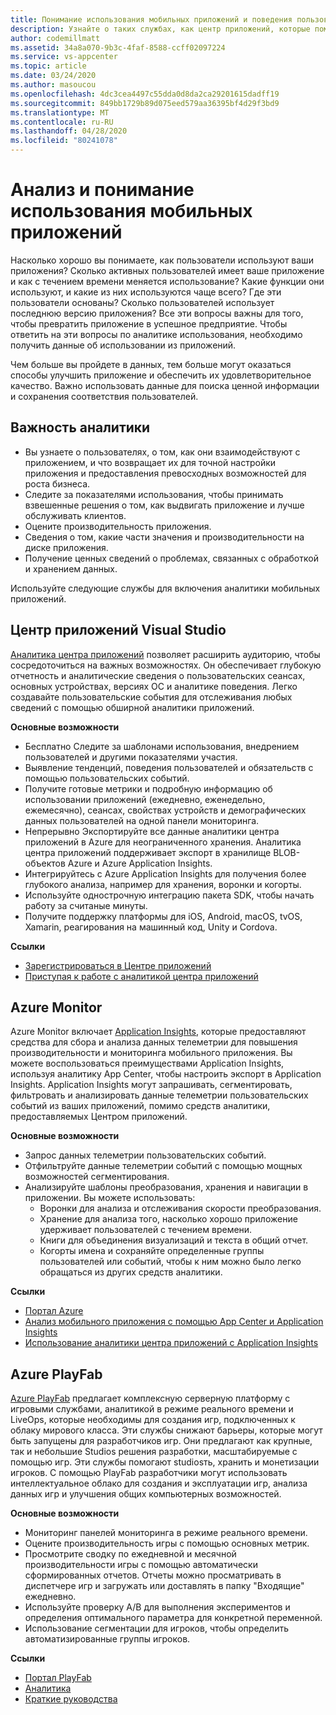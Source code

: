 ```yaml
---
title: Понимание использования мобильных приложений и поведения пользователей с помощью центра приложений Visual Studio и служб Azure
description: Узнайте о таких службах, как центр приложений, которые помогут принимать бизнес-решения, зная, как пользователи используют ваше мобильное приложение.
author: codemillmatt
ms.assetid: 34a8a070-9b3c-4faf-8588-ccff02097224
ms.service: vs-appcenter
ms.topic: article
ms.date: 03/24/2020
ms.author: masoucou
ms.openlocfilehash: 4dc3cea4497c55dda0d8da2ca29201615dadff19
ms.sourcegitcommit: 849bb1729b89d075eed579aa36395bf4d29f3bd9
ms.translationtype: MT
ms.contentlocale: ru-RU
ms.lasthandoff: 04/28/2020
ms.locfileid: "80241078"
---
```

# <a name="analyze-and-understand-mobile-application-use"></a>Анализ и понимание использования мобильных приложений
Насколько хорошо вы понимаете, как пользователи используют ваши приложения? Сколько активных пользователей имеет ваше приложение и как с течением времени меняется использование? Какие функции они используют, и какие из них используются чаще всего? Где эти пользователи основаны? Сколько пользователей использует последнюю версию приложения? Все эти вопросы важны для того, чтобы превратить приложение в успешное предприятие. Чтобы ответить на эти вопросы по аналитике использования, необходимо получить данные об использовании из приложений.

Чем больше вы пройдете в данных, тем больше могут оказаться способы улучшить приложение и обеспечить их удовлетворительное качество. Важно использовать данные для поиска ценной информации и сохранения соответствия пользователей.

## <a name="importance-of-analytics"></a>Важность аналитики
- Вы узнаете о пользователях, о том, как они взаимодействуют с приложением, и что возвращает их для точной настройки приложения и предоставления превосходных возможностей для роста бизнеса.
- Следите за показателями использования, чтобы принимать взвешенные решения о том, как выдвигать приложение и лучше обслуживать клиентов.
- Оцените производительность приложения.
- Сведения о том, какие части значения и производительности на диске приложения.
- Получение ценных сведений о проблемах, связанных с обработкой и хранением данных.

Используйте следующие службы для включения аналитики мобильных приложений.

## <a name="visual-studio-app-center"></a>Центр приложений Visual Studio
[Аналитика центра приложений](/appcenter/analytics/) позволяет расширить аудиторию, чтобы сосредоточиться на важных возможностях. Он обеспечивает глубокую отчетность и аналитические сведения о пользовательских сеансах, основных устройствах, версиях ОС и аналитике поведения. Легко создавайте пользовательские события для отслеживания любых сведений с помощью обширной аналитики приложений.

   **Основные возможности**
   - Бесплатно Следите за шаблонами использования, внедрением пользователей и другими показателями участия.
   - Выявление тенденций, поведения пользователей и обязательств с помощью пользовательских событий.
   - Получите готовые метрики и подробную информацию об использовании приложений (ежедневно, еженедельно, ежемесячно), сеансах, свойствах устройств и демографических данных пользователей на одной панели мониторинга.
   - Непрерывно Экспортируйте все данные аналитики центра приложений в Azure для неограниченного хранения. Аналитика центра приложений поддерживает экспорт в хранилище BLOB-объектов Azure и Azure Application Insights.
   - Интегрируйтесь с Azure Application Insights для получения более глубокого анализа, например для хранения, воронки и когорты.
   - Используйте однострочную интеграцию пакета SDK, чтобы начать работу за считаные минуты.
   - Получите поддержку платформы для iOS, Android, macOS, tvOS, Xamarin, реагирования на машинный код, Unity и Cordova.

   **Ссылки**
   - [Зарегистрироваться в Центре приложений](https://appcenter.ms/signup?utm_source=Mobile%20Development%20Docs&utm_medium=Azure&utm_campaign=New%20azure%20docs)
   - [Приступая к работе с аналитикой центра приложений](/appcenter/analytics/)

## <a name="azure-monitor"></a>Azure Monitor
Azure Monitor включает [Application Insights](/azure/azure-monitor/app/app-insights-overview), которые предоставляют средства для сбора и анализа данных телеметрии для повышения производительности и мониторинга мобильного приложения. Вы можете воспользоваться преимуществами Application Insights, используя аналитику App Center, чтобы настроить экспорт в Application Insights. Application Insights могут запрашивать, сегментировать, фильтровать и анализировать данные телеметрии пользовательских событий из ваших приложений, помимо средств аналитики, предоставляемых Центром приложений.

**Основные возможности**
   - Запрос данных телеметрии пользовательских событий.
   - Отфильтруйте данные телеметрии событий с помощью мощных возможностей сегментирования.
   - Анализируйте шаблоны преобразования, хранения и навигации в приложении. Вы можете использовать:
     - Воронки для анализа и отслеживания скорости преобразования.
     - Хранение для анализа того, насколько хорошо приложение удерживает пользователей с течением времени.
     - Книги для объединения визуализаций и текста в общий отчет.
     - Когорты имена и сохраняйте определенные группы пользователей или событий, чтобы к ним можно было легко обращаться из других средств аналитики.

**Ссылки**
- [Портал Azure](https://portal.azure.com/)
- [Анализ мобильного приложения с помощью App Center и Application Insights](/azure/azure-monitor/learn/mobile-center-quickstart)
- [Использование аналитики центра приложений с Application Insights](/azure/azure-monitor/app/usage-overview)

## <a name="azure-playfab"></a>Azure PlayFab
[Azure PlayFab](https://playfab.com/) предлагает комплексную серверную платформу с игровыми службами, аналитикой в режиме реального времени и LiveOps, которые необходимы для создания игр, подключенных к облаку мирового класса. Эти службы снижают барьеры, которые могут быть запущены для разработчиков игр. Они предлагают как крупные, так и небольшие Studios решения разработки, масштабируемые с помощью игр. Эти службы помогают studiosть, хранить и монетизации игроков. С помощью PlayFab разработчики могут использовать интеллектуальное облако для создания и эксплуатации игр, анализа данных игр и улучшения общих компьютерных возможностей.

**Основные возможности**
   - Мониторинг панелей мониторинга в режиме реального времени.
   - Оцените производительность игры с помощью основных метрик.
   - Просмотрите сводку по ежедневной и месячной производительности игры с помощью автоматически сформированных отчетов. Отчеты можно просматривать в диспетчере игр и загружать или доставлять в папку "Входящие" ежедневно.
   - Используйте проверку A/B для выполнения экспериментов и определения оптимального параметра для конкретной переменной.
   - Использование сегментации для игроков, чтобы определить автоматизированные группы игроков.
    
**Ссылки**
- [Портал PlayFab](https://developer.playfab.com/en-US/sign-up)
- [Аналитика](/gaming/playfab/#pivot=documentation&panel=analytics)
- [Краткие руководства](/gaming/playfab/#pivot=documentation&panel=quickstarts) 
